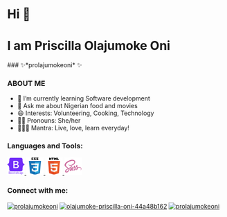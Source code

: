 <h1 class="center">Hi 👋</h1>
<h1 class="center">I am Priscilla Olajumoke Oni</h1> ### ✨*prolajumokeoni* ✨

### ABOUT ME
- 🌱 I’m currently learning Software development
- 💬 Ask me about Nigerian food and movies
- 😄 Interests: Volunteering, Cooking, Technology
- 👩🏿 Pronouns: She/her
- 💆🏿‍♀️ Mantra: Live, love, learn everyday! 

<h3 align="left">Languages and Tools:</h3>
<p align="left"> <a href="https://getbootstrap.com" target="_blank"> <img src="https://raw.githubusercontent.com/devicons/devicon/master/icons/bootstrap/bootstrap-plain-wordmark.svg" alt="bootstrap" width="40" height="40"/> </a> <a href="https://www.w3schools.com/css/" target="_blank"> <img src="https://raw.githubusercontent.com/devicons/devicon/master/icons/css3/css3-original-wordmark.svg" alt="css3" width="40" height="40"/> </a> <a href="https://www.w3.org/html/" target="_blank"> <img src="https://raw.githubusercontent.com/devicons/devicon/master/icons/html5/html5-original-wordmark.svg" alt="html5" width="40" height="40"/> </a> <a href="https://sass-lang.com" target="_blank"> <img src="https://raw.githubusercontent.com/devicons/devicon/master/icons/sass/sass-original.svg" alt="sass" width="40" height="40"/> </a> </p>

<h3 align="left">Connect with me:</h3>
<p align="left">
<a href="https://twitter.com/prolajumokeoni" target="blank"><img align="center" src="https://cdn.jsdelivr.net/npm/simple-icons@3.0.1/icons/twitter.svg" alt="prolajumokeoni" height="30" width="40" /></a>
<a href="https://linkedin.com/in/olajumoke-priscilla-oni-44a48b162" target="blank"><img align="center" src="https://cdn.jsdelivr.net/npm/simple-icons@3.0.1/icons/linkedin.svg" alt="olajumoke-priscilla-oni-44a48b162" height="30" width="40" /></a>
<a href="https://instagram.com/prolajumokeoni" target="blank"><img align="center" src="https://cdn.jsdelivr.net/npm/simple-icons@3.0.1/icons/instagram.svg" alt="prolajumokeoni" height="30" width="40" /></a>
</p>
